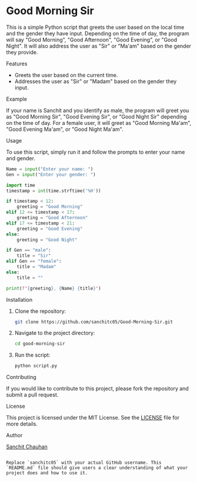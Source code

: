 # Good Morning Sir

This is a simple Python script that greets the user based on the local time and the gender they have input. Depending on the time of day, the program will say "Good Morning", "Good Afternoon", "Good Evening", or "Good Night". It will also address the user as "Sir" or "Ma'am" based on the gender they provide.

Features

- Greets the user based on the current time.
- Addresses the user as "Sir" or "Madam" based on the gender they input.

Example

If your name is Sanchit and you identify as male, the program will greet you as "Good Morning Sir", "Good Evening Sir", or "Good Night Sir" depending on the time of day. For a female user, it will greet as "Good Morning Ma'am", "Good Evening Ma'am", or "Good Night Ma'am".

Usage

To use this script, simply run it and follow the prompts to enter your name and gender.

```python
Name = input("Enter your name: ")
Gen = input("Enter your gender: ")

import time
timestamp = int(time.strftime('%H'))

if timestamp < 12:
    greeting = "Good Morning"
elif 12 <= timestamp < 17:
    greeting = "Good Afternoon"
elif 17 <= timestamp < 21:
    greeting = "Good Evening"
else:
    greeting = "Good Night"

if Gen == "male":
    title = "Sir"
elif Gen == "female":
    title = "Madam"
else: 
    title = ""

print(f"{greeting}, {Name} {title}")
```

Installation

1. Clone the repository:
    ```bash
    git clone https://github.com/sanchitc05/Good-Morning-Sir.git
    ```
2. Navigate to the project directory:
    ```bash
    cd good-morning-sir
    ```
3. Run the script:
    ```bash
    python script.py
    ```

Contributing

If you would like to contribute to this project, please fork the repository and submit a pull request.

License

This project is licensed under the MIT License. See the [LICENSE](LICENSE) file for more details.

Author

[Sanchit Chauhan](https://github.com/sanchitc05)
```

Replace `sanchitc05` with your actual GitHub username. This `README.md` file should give users a clear understanding of what your project does and how to use it.